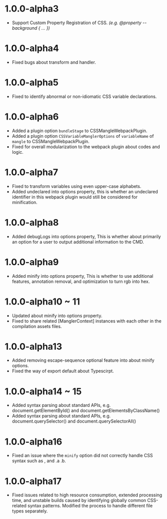 # 1.0.0-alpha3
- Support Custom Property Registration of CSS. _(e.g. @property --background { ... })_

# 1.0.0-alpha4
- Fixed bugs about transform and handler.

# 1.0.0-alpha5
- Fixed to identify abnormal or non-idiomatic CSS variable declarations.

# 1.0.0-alpha6
- Added a plugin option `bundleStage` to CSSMangleWebpackPlugin.
- Added a plugin option `CSSVariableManglerOptions` of `variableName` of `mangle` to CSSMangleWebpackPlugin.
- Fixed for overall modularization to the webpack plugin about codes and logic.

# 1.0.0-alpha7
- Fixed to transform variables using even upper-case alphabets.
- Added undeclared into options property, this is whether an undeclared identifier in this webpack plugin would still be considered for minification.

# 1.0.0-alpha8
- Added debugLogs into options property, This is whether about primarily an option for a user to output additional information to the CMD.

# 1.0.0-alpha9
- Added minify into options property, This is whether to use additional features, annotation removal, and optimization to turn rgb into hex.

# 1.0.0-alpha10 ~ 11
- Updated about minify into options property.
- Fixed to share related [ManglerContext] instances with each other in the compilation assets files.

# 1.0.0-alpha13
- Added removing escape-sequence optional feature into about minify options.
- Fixed the way of export default about Typescirpt.

# 1.0.0-alpha14 ~ 15
- Added syntax parsing about standard APIs, e.g. document.getElementById() and document.getElementsByClassName()
- Added syntax parsing about standard APIs, e.g. document.querySelector() and document.querySelectorAll()

# 1.0.0-alpha16
- Fixed an issue where the `minify` option did not correctly handle CSS syntax such as , and .a .b.

# 1.0.0-alpha17
- Fixed issues related to high resource consumption, extended processing time, and unstable builds caused by identifying globally common CSS-related syntax patterns. Modified the process to handle different file types separately.